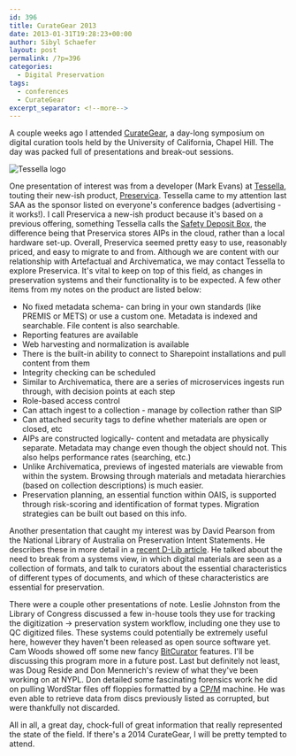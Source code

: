 ```yaml
---
id: 396
title: CurateGear 2013
date: 2013-01-31T19:28:23+00:00
author: Sibyl Schaefer
layout: post
permalink: /?p=396
categories:
  - Digital Preservation
tags:
  - conferences
  - CurateGear
excerpt_separator: <!--more-->
---
```

A couple weeks ago I attended [CurateGear](http://sils.unc.edu/events/2012/curategear), a day-long symposium on digital curation tools held by the University of California, Chapel Hill. The day was packed full of presentations and break-out sessions.

![Tessella logo](http://www.digital-preservation.com/wp-content/themes/smarterclinicaltrials/images/logo.png)

One presentation of interest was from a developer (Mark Evans) at [Tessella](http://www.digital-preservation.com/), touting their new-ish product, [Preservica](http://www.digital-preservation.com/solution/preservica/). Tessella came to my attention last SAA as the sponsor listed on everyone's conference badges (advertising - it works!). I call Preservica a new-ish product because it's based on a previous offering, something Tessella calls the [Safety Deposit Box](http://www.digital-preservation.com/solution/safety-deposit-box/), the difference being that Preservica stores AIPs in the cloud, rather than a local hardware set-up. Overall, Preservica seemed pretty easy to use, reasonably priced, and easy to migrate to and from. Although we are content with our relationship with Artefactual and Archivematica, we may contact Tessella to explore Preservica. It's vital to keep on top of this field, as changes in preservation systems and their functionality is to be expected. A few other items from my notes on the product are listed below:<!--more-->

* No fixed metadata schema- can bring in your own standards (like PREMIS or METS) or use a custom one. Metadata is indexed and searchable. File content is also searchable.
* Reporting features are available
* Web harvesting and normalization is available
* There is the built-in ability to connect to Sharepoint installations and pull content from them
* Integrity checking can be scheduled
* Similar to Archivematica, there are a series of microservices ingests run through, with decision points at each step
* Role-based access control
* Can attach ingest to a collection - manage by collection rather than SIP
* Can attached security tags to define whether materials are open or closed, etc
* AIPs are constructed logically- content and metadata are physically separate. Metadata may change even though the object should not. This also helps performance rates (searching, etc.)
* Unlike Archivematica, previews of ingested materials are viewable from within the system. Browsing through materials and metadata hierarchies (based on collection descriptions) is much easier.
* Preservation planning, an essential function within OAIS, is supported through risk-scoring and identification of format types. Migration strategies can be built out based on this info.

Another presentation that caught my interest was by David Pearson from the National Library of Australia on Preservation Intent Statements. He describes these in more detail in a [recent D-Lib article](http://www.dlib.org/dlib/january13/webb/01webb.html). He talked about the need to break from a systems view, in which digital materials are seen as a collection of formats, and talk to curators about the essential characteristics of different types of documents, and which of these characteristics are essential for preservation.

There were a couple other presentations of note. Leslie Johnston from the Library of Congress discussed a few in-house tools they use for tracking the digitization -> preservation system workflow, including one they use to QC digitized files. These systems could potentially be extremely useful here, however they haven't been released as open source software yet. Cam Woods showed off some new fancy [BitCurator](http://www.bitcurator.net/) features. I'll be discussing this program more in a future post. Last but definitely not least, was Doug Reside and Don Mennerich's review of what they've been working on at NYPL. Don detailed some fascinating forensics work he did on pulling WordStar files off floppies formatted by a [CP/M](http://www.computerworld.com/s/article/9129459/Gone_but_not_forgotten_10_operating_systems_the_world_left_behind#cpm) machine. He was even able to retrieve data from discs previously listed as corrupted, but were thankfully not discarded.

All in all, a great day, chock-full of great information that really represented the state of the field. If there's a 2014 CurateGear, I will be pretty tempted to attend.
